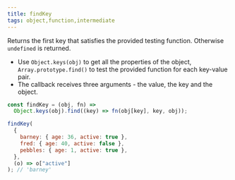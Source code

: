 ```yaml
---
title: findKey
tags: object,function,intermediate
---
```


Returns the first key that satisfies the provided testing function. Otherwise `undefined` is returned.

- Use `Object.keys(obj)` to get all the properties of the object, `Array.prototype.find()` to test the provided function for each key-value pair.
- The callback receives three arguments - the value, the key and the object.

```js
const findKey = (obj, fn) =>
  Object.keys(obj).find((key) => fn(obj[key], key, obj));
```

```js
findKey(
  {
    barney: { age: 36, active: true },
    fred: { age: 40, active: false },
    pebbles: { age: 1, active: true },
  },
  (o) => o["active"]
); // 'barney'
```
